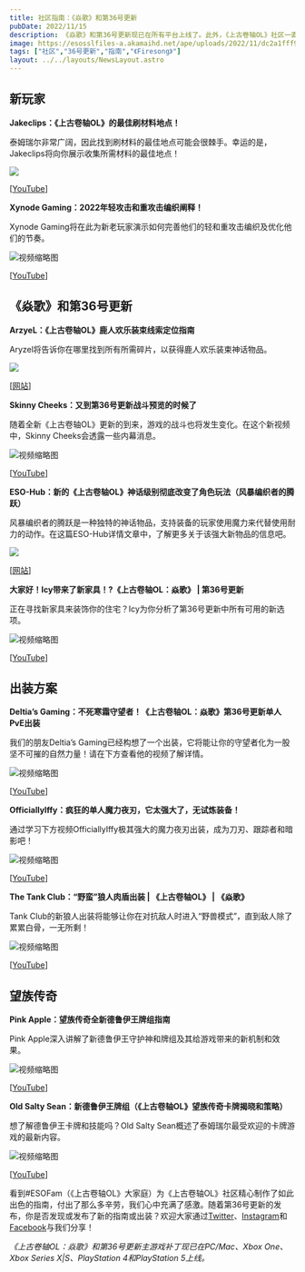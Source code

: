 ```yaml
---
title: 社区指南：《焱歌》和第36号更新
pubDate: 2022/11/15
description: 《焱歌》和第36号更新现已在所有平台上线了。此外，《上古卷轴OL》社区一直在努力制作各种新鲜的指南和出装方案，以在整个伽林之旅中助你一臂之力。
image: https://esosslfiles-a.akamaihd.net/ape/uploads/2022/11/dc2a1fff91c9c2c957a9e4e8f214114d.jpg
tags: ["社区","36号更新","指南","《Firesong》"]
layout: ../../layouts/NewsLayout.astro
---
```


## 新玩家

**Jakeclips：《上古卷轴OL》的最佳刷材料地点！**

泰姆瑞尔非常广阔，因此找到刷材料的最佳地点可能会很棘手。幸运的是，Jakeclips将向你展示收集所需材料的最佳地点！

![](https://esosslfiles-a.akamaihd.net/ape/uploads/2022/11/4600e96deab6a7a5bdd1a4e18dc3a6c6.jpg)

\[[YouTube](https://www.youtube.com/channel/UCcgrb95AIB6Of5Z3TUR6Btg)\]

**Xynode Gaming：2022年轻攻击和重攻击编织阐释！**

Xynode Gaming将在此为新老玩家演示如何完善他们的轻和重攻击编织及优化他们的节奏。

![视频缩略图](https://i.ytimg.com/vi/n4ULDb-BfxE/maxresdefault.jpg)

\[[YouTube](https://www.youtube.com/c/xynodegaming)\]

## 《焱歌》和第36号更新

**ArzyeL：《上古卷轴OL》鹿人欢乐装束线索定位指南**

Aryzel将告诉你在哪里找到所有所需碎片，以获得鹿人欢乐装束神话物品。

![](https://esosslfiles-a.akamaihd.net/ape/uploads/2022/11/45a457f5c94a95b89cf0a43ad1de43c2.png)

\[[网站](https://arzyelbuilds.com/)\]

**Skinny Cheeks：又到第36号更新战斗预览的时候了**

随着全新《上古卷轴OL》更新的到来，游戏的战斗也将发生变化。在这个新视频中，Skinny Cheeks会透露一些内幕消息。

![视频缩略图](https://i.ytimg.com/vi/tl2X4RSipyY/maxresdefault.jpg)

\[[YouTube](https://www.youtube.com/c/SkinnyCheeksGaming)\]

**ESO-Hub：新的《上古卷轴OL》神话级别彻底改变了角色玩法（风暴编织者的腾跃）**

风暴编织者的腾跃是一种独特的神话物品，支持装备的玩家使用魔力来代替使用耐力的动作。在这篇ESO-Hub详情文章中，了解更多关于该强大新物品的信息吧。

![](https://esosslfiles-a.akamaihd.net/ape/uploads/2022/11/4a0f1a1dbee61573ffd8938b45383c77.png)

\[[网站](https://eso-hub.com/)\]

**大家好！Icy带来了新家具！?《上古卷轴OL：焱歌》 | 第36号更新**

正在寻找新家具来装饰你的住宅？Icy为你分析了第36号更新中所有可用的新选项。

![视频缩略图](https://i.ytimg.com/vi/C8gxHNFRFjs/maxresdefault.jpg)

\[[YouTube](https://www.youtube.com/c/HulloItsIcy)\]

## 出装方案

**Deltia’s Gaming：不死寒霜守望者！《上古卷轴OL：焱歌》第36号更新单人PvE出装**

我们的朋友Deltia’s Gaming已经构想了一个出装，它将能让你的守望者化为一股坚不可摧的自然力量！请在下方查看他的视频了解详情。

![视频缩略图](https://i.ytimg.com/vi/f0RqyAlITCs/maxresdefault.jpg)

\[[YouTube](https://www.youtube.com/c/Deltiasgaming)\]

**OfficiallyIffy：疯狂的单人魔力夜刃，它太强大了，无试炼装备！**

通过学习下方视频OfficiallyIffy极其强大的魔力夜刃出装，成为刀刃、跟踪者和暗影吧！

![视频缩略图](https://i.ytimg.com/vi/cYCG61lrCaE/maxresdefault.jpg)

\[[YouTube](https://www.youtube.com/c/OfficiallyIffy)\]

**The Tank Club：“野蛮”狼人肉盾出装 | 《上古卷轴OL》 | 《焱歌》**

Tank Club的新狼人出装将能够让你在对抗敌人时进入“野兽模式”，直到敌人除了累累白骨，一无所剩！

![视频缩略图](https://i.ytimg.com/vi/AAACmTEPVVw/maxresdefault.jpg)

\[[YouTube](https://www.youtube.com/c/TheTankClub)\]

## 望族传奇

**Pink Apple：望族传奇全新德鲁伊王牌组指南**

Pink Apple深入讲解了新德鲁伊王守护神和牌组及其给游戏带来的新机制和效果。

![视频缩略图](https://i.ytimg.com/vi/Ku8mNU7ulXg/maxresdefault.jpg)

\[[YouTube](https://www.youtube.com/c/PinkAppleYT)\]

**Old Salty Sean：新德鲁伊王牌组（《上古卷轴OL》望族传奇卡牌揭晓和策略）**

想了解德鲁伊王卡牌和技能吗？Old Salty Sean概述了泰姆瑞尔最受欢迎的卡牌游戏的最新内容。

![视频缩略图](https://i.ytimg.com/vi/QsaAOcvrPXw/maxresdefault.jpg)

\[[YouTube](https://www.youtube.com/c/OldSaltySean1)\]

看到#ESOFam（《上古卷轴OL》大家庭）为《上古卷轴OL》社区精心制作了如此出色的指南，付出了那么多辛劳，我们心中充满了感激。随着第36号更新的发布，你是否发现或发布了新的指南或出装？欢迎大家通过[Twitter](https://twitter.com/TESOnline)、[Instagram](https://www.instagram.com/elderscrollsonline/)和[Facebook](https://www.facebook.com/ElderScrollsOnline)与我们分享！

_《上古卷轴OL：焱歌》和第36号更新主游戏补丁现已在PC/Mac、Xbox One、Xbox Series X|S、PlayStation 4和PlayStation 5上线。_
